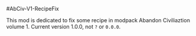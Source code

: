#AbCiv-V1-RecipeFix

This mod is dedicated to fix some recipe in modpack Abandon Civiliaztion volume 1. Current version 1.0.0, not `?` or `0.0.0`.
